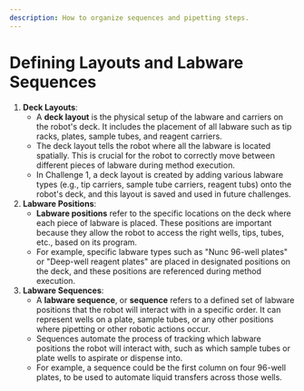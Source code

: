 ```yaml
---
description: How to organize sequences and pipetting steps.
---
```


# Defining Layouts and Labware Sequences

1. **Deck Layouts**:
   * A **deck layout** is the physical setup of the labware and carriers on the robot's deck. It includes the placement of all labware such as tip racks, plates, sample tubes, and reagent carriers.
   * The deck layout tells the robot where all the labware is located spatially. This is crucial for the robot to correctly move between different pieces of labware during method execution.
   * In Challenge 1, a deck layout is created by adding various labware types (e.g., tip carriers, sample tube carriers, reagent tubs) onto the robot's deck, and this layout is saved and used in future challenges.
2. **Labware Positions**:
   * **Labware positions** refer to the specific locations on the deck where each piece of labware is placed. These positions are important because they allow the robot to access the right wells, tips, tubes, etc., based on its program.
   * For example, specific labware types such as "Nunc 96-well plates" or "Deep-well reagent plates" are placed in designated positions on the deck, and these positions are referenced during method execution.
3. **Labware Sequences**:
   * A **labware sequence**, or **sequence** refers to a defined set of labware positions that the robot will interact with in a specific order. It can represent wells on a plate, sample tubes, or any other positions where pipetting or other robotic actions occur.
   * Sequences automate the process of tracking which labware positions the robot will interact with, such as which sample tubes or plate wells to aspirate or dispense into.
   * For example, a sequence could be the first column on four 96-well plates, to be used to automate liquid transfers across those wells.
